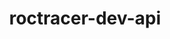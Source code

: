 ---
title: "roctracer-dev-api"
layout: cache
categories: [package, v0.21.0]
meta: {"versions": ["5.4.3", "5.6.1"], "compilers": ["gcc@=11.1.0", "gcc@=11.3.0", "gcc@=11.4.0"], "oss": ["ubuntu20.04", "ubuntu22.04"], "platforms": ["linux"], "targets": ["x86_64_v3"], "stacks": ["e4s", "gpu-tests", "ml-linux-x86_64-rocm", "root"], "num_specs": 4, "num_specs_by_stack": {"root": 4, "gpu-tests": 1, "e4s": 2, "ml-linux-x86_64-rocm": 1}}
spec_details: [{"hash": "jm6gfcej2cmwvlztqz5d766u7pftijby", "compiler": "gcc@=11.1.0", "versions": ["5.6.1"], "os": "ubuntu20.04", "platform": "linux", "target": "x86_64_v3", "variants": ["build_system=generic"], "stacks": ["root", "gpu-tests"], "size": "-", "tarball": "https://binaries.spack.io/releases/v0.21.0/build_cache/linux-ubuntu20.04-x86_64_v3/gcc-11.1.0/roctracer-dev-api-5.6.1/linux-ubuntu20.04-x86_64_v3-gcc-11.1.0-roctracer-dev-api-5.6.1-jm6gfcej2cmwvlztqz5d766u7pftijby.spack"}, {"hash": "etdz52th4q2a5e3fioapqeujn7gurbde", "compiler": "gcc@=11.4.0", "versions": ["5.6.1"], "os": "ubuntu20.04", "platform": "linux", "target": "x86_64_v3", "variants": ["build_system=generic"], "stacks": ["e4s", "root"], "size": "-", "tarball": "https://binaries.spack.io/releases/v0.21.0/build_cache/linux-ubuntu20.04-x86_64_v3/gcc-11.4.0/roctracer-dev-api-5.6.1/linux-ubuntu20.04-x86_64_v3-gcc-11.4.0-roctracer-dev-api-5.6.1-etdz52th4q2a5e3fioapqeujn7gurbde.spack"}, {"hash": "2jaw6ckhkl5prltzwi2n3its5tjxosr6", "compiler": "gcc@=11.4.0", "versions": ["5.4.3"], "os": "ubuntu20.04", "platform": "linux", "target": "x86_64_v3", "variants": ["build_system=generic"], "stacks": ["e4s", "root"], "size": "-", "tarball": "https://binaries.spack.io/releases/v0.21.0/build_cache/linux-ubuntu20.04-x86_64_v3/gcc-11.4.0/roctracer-dev-api-5.4.3/linux-ubuntu20.04-x86_64_v3-gcc-11.4.0-roctracer-dev-api-5.4.3-2jaw6ckhkl5prltzwi2n3its5tjxosr6.spack"}, {"hash": "zvqhkvf5uqp6hcbi3o5uqgn74re3hiaq", "compiler": "gcc@=11.3.0", "versions": ["5.6.1"], "os": "ubuntu22.04", "platform": "linux", "target": "x86_64_v3", "variants": ["build_system=generic"], "stacks": ["root", "ml-linux-x86_64-rocm"], "size": "-", "tarball": "https://binaries.spack.io/releases/v0.21.0/build_cache/linux-ubuntu22.04-x86_64_v3/gcc-11.3.0/roctracer-dev-api-5.6.1/linux-ubuntu22.04-x86_64_v3-gcc-11.3.0-roctracer-dev-api-5.6.1-zvqhkvf5uqp6hcbi3o5uqgn74re3hiaq.spack"}]
---
